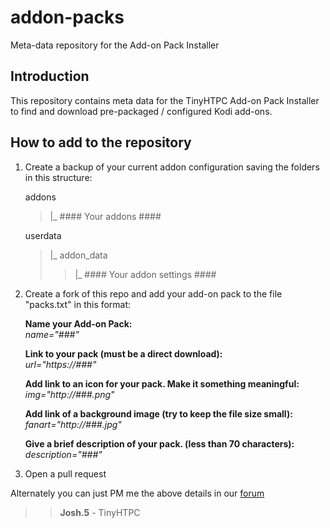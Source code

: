 addon-packs
===========

Meta-data repository for the Add-on Pack Installer


## Introduction
This repository contains meta data for the TinyHTPC Add-on Pack Installer to find and download pre-packaged / configured Kodi add-ons.



## How to add to the repository
1. Create a backup of your current addon configuration saving the folders in this structure:    

    addons
    >  |_   #### Your addons ####    

    userdata   
    >  |_   addon_data    
    >>  |_   #### Your addon settings ####      

2. Create a fork of this repo and add your add-on pack to the file "packs.txt" in this format:

    **Name your Add-on Pack:**   
    *name="###"*    

    **Link to your pack (must be a direct download):**   
    *url="https://###"*    

    **Add link to an icon for your pack. Make it something meaningful:**   
    *img="http://###.png"*    

    **Add link of a background image (try to keep the file size small):**   
    *fanart="http://###.jpg"*    

    **Give a brief description of your pack. (less than 70 characters):**   
    *description="###"*    

3. Open a pull request



Alternately you can just PM me the above details in our [forum](http://tinyhtpc.co.nz/forum/ucp.php?i=pm&mode=compose&u=2)

>> **Josh.5** - TinyHTPC    
